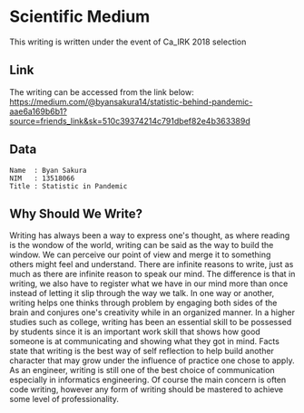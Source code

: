 # Scientific Medium
This writing is written under the event of Ca_IRK 2018 selection

## Link
The writing can be accessed from the link below:
https://medium.com/@byansakura14/statistic-behind-pandemic-aae6a169b6b1?source=friends_link&sk=510c39374214c791dbef82e4b363389d

## Data

    Name  : Byan Sakura
    NIM   : 13518066
    Title : Statistic in Pandemic
    
## Why Should We Write?
Writing has always been a way to express one's thought, as where reading is the wondow of the world, writing can be said as the way to build the window. We can perceive our point of view and merge it to something others might feel and understand.
There are infinite reasons to write, just as much as there are infinite reason to speak our mind. The difference is that in writing, we also have to register what we have in our mind more than once instead of letting it slip through the way we talk. In one way or another, writing helps one thinks through problem by engaging both sides of the brain and conjures one's creativity while in an organized manner.
In a higher studies such as college, writing has been an essential skill to be possessed by students since it is an important work skill that shows how good someone is at communicating and showing what they got in mind. Facts state that writing is the best way of self reflection to help build another character that may grow under the influence of practice one chose to apply.
As an engineer, writing is still one of the best choice of communication especially in informatics engineering. Of course the main concern is often code writing, however any form of writing should be mastered to achieve some level of professionality.


